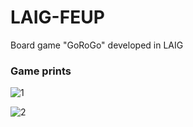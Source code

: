 # LAIG-FEUP

Board game "GoRoGo" developed in LAIG

### Game prints
![1](https://user-images.githubusercontent.com/22330550/35039525-067d9388-fb76-11e7-8859-9b5b2835242d.png)

![2](https://user-images.githubusercontent.com/22330550/35039526-0764b43e-fb76-11e7-915f-549c5517db40.png)
